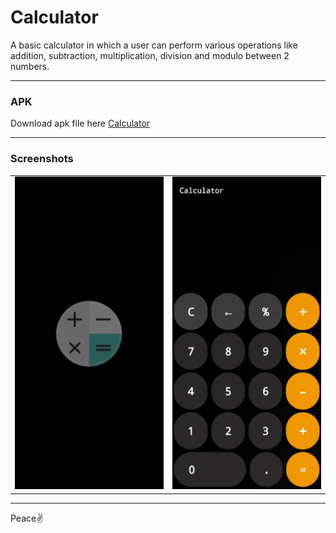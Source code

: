 # Calculator

A basic calculator in which a user can perform various operations like addition, subtraction, multiplication, division and modulo between 2 numbers.

---
### APK
Download apk file here [Calculator](https://github.com/prakhar-agarwall/Source/raw/master/Calculator/calculator.apk)

---

### Screenshots
<table>
  <tbody>
    <td><img src = "https://github.com/prakhar-agarwall/Source/raw/master/Calculator/first_activity.jpg" width="250" height="500"></td>
    <td><img src = "https://github.com/prakhar-agarwall/Source/raw/master/Calculator/second_activity.jpg" width="250" height="500" ></td>
  </tbody>
 </table>
 
 ---
 
 Peace✌


